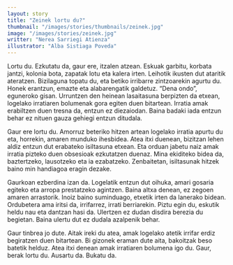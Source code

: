 ```yaml
---
layout: story
title: "Zeinek lortu du?"
thumbnail: "/images/stories/thumbnails/zeinek.jpg"
image: "/images/stories/zeinek.jpg"
writter: "Nerea Sarriegi Atienza"
illustrator: "Alba Sistiaga Poveda"
---
```


Lortu du. Ezkutatu da, gaur ere, itzalen atzean. Eskuak garbitu, korbata jantzi, kolonia bota, zapatak lotu eta kalera irten. Leihotik ikusten dut ataritik ateratzen. Bizilaguna topatu du, eta betiko irribarre zintzoarekin agurtu du. Honek erantzun, emazte eta alabarengatik galdetuz. “Dena ondo”, eguneroko gisan. Urruntzen den heinean lasaitasuna berpizten da etxean, logelako irratiaren bolumenak gora egiten duen bitartean. Irratia amak erabiltzen duen tresna da, entzun ez diezaiodan. Baina badaki iada entzun behar ez nituen gauza gehiegi entzun ditudala.

Gaur ere lortu du. Amorruz beteriko hitzen artean logelako irratia apurtu du eta, horrekin, amaren munduko ihesbidea. Atea itxi duenean, bizitzan lehen aldiz entzun dut erabateko isiltasuna etxean. Eta orduan jabetu naiz amak irratia pizteko duen obsesioak ezkutatzen duenaz. Mina ekiditeko bidea da, baztertzeko, lausotzeko eta ia ezabatzeko. Zenbaitetan, isiltasunak hitzek baino min handiagoa eragin dezake.

Gaurkoan ezberdina izan da. Logelatik entzun dut oihuka, amari gosaria egiteko eta arropa prestatzeko agintzen. Baina altxa denean, ez zegoen amaren arrastorik. Inoiz baino suminduago, etxetik irten da lanerako bidean. Ordubetera ama iritsi da, irrifarrez, irrati berriarekin. Piztu egin du, eskutik heldu nau eta dantzan hasi da. Ulertzen ez dudan disdira berezia du begietan. Baina ulertu dut ez dudala azalpenik behar.

Gaur tinbrea jo dute. Aitak ireki du atea, amak logelako atetik irrifar erdiz begiratzen duen bitartean. Bi gizonek eraman dute aita, bakoitzak beso batetik helduz. Atea itxi denean amak irratiaren bolumena igo du. Gaur, berak lortu du. Ausartu da. Bukatu da.

